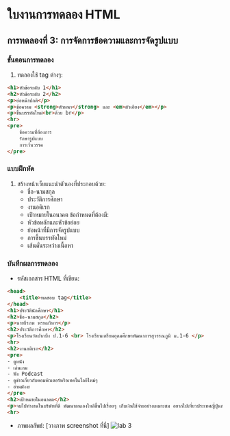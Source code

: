 # ใบงานการทดลอง HTML
 
## การทดลองที่ 3: การจัดการข้อความและการจัดรูปแบบ
### ขั้นตอนการทดลอง
1. ทดลองใช้ tag ต่างๆ:
```html
<h1>หัวข้อระดับ 1</h1>
<h2>หัวข้อระดับ 2</h2>
<p>ย่อหน้าปกติ</p>
<p>ข้อความ <strong>ตัวหนา</strong> และ <em>ตัวเอียง</em></p>
<p>ขึ้นบรรทัดใหม่<br>ด้วย br</p>
<hr>
<pre>
    ข้อความที่ต้องการ
    รักษารูปแบบ
    การเว้นวรรค
</pre>
```

### แบบฝึกหัด
1. สร้างหน้าเว็บแนะนำตัวเองที่ประกอบด้วย:
   - ชื่อ-นามสกุล
   - ประวัติการศึกษา
   - งานอดิเรก
   - เป้าหมายในอนาคต
 ข้อกำหนดที่ต้องมี:
   - หัวข้อหลักและหัวข้อย่อย
   - ย่อหน้าที่มีการจัดรูปแบบ
   - การขึ้นบรรทัดใหม่
   - เส้นคั่นระหว่างเนื้อหา
### บันทึกผลการทดลอง
- รหัสเอกสาร HTML ที่เขียน:
```html
<head>
    <title>ทดสอบ tag</title>
</head>
<h1>ประวัตินักศึกษา</h1>
<h2>ชื่อ-นามสกุล</h2>
<p>นายธีรภพ พรหมวิหาร</p>
<h2>ประวัติการศึกษา</h2>
<p>โรงเรียนวัดปากบึง ป.1-6 <br> โรงเรียนเตรียมอุดมศึกษาพัฒนาการสุวรรณภูมิ ม.1-6 </p>
<hr>
<h2>งานอดิเรก</h2>
<pre>
- ดูหนัง
- เล่นเกม
- ฟัง Podcast
- ดูข่าวเกี่ยวกับคอมพิวเตอร์หรือเทคโนโลยีใหม่ๆ
- อ่านมังงะ
</pre>
<h2>เป้าหมายในอนาคต</h2>
<p>จบไปทำงานในบริษัทที่ดี พัฒนาตนเองใหดีขึ้นไปเรื่อยๆ เก็บเงินใช้จ่ายอย่างเหมาะสม อยากไปเที่ยวประเทศญี่ปุ่นตามที่ฝันเอาไว้</p>
<hr>
```
- ภาพผลลัพธ์:
[วางภาพ screenshot ที่นี่]
![lab 3](https://github.com/user-attachments/assets/96c421b2-6336-4930-bf73-ca2532ce8127)


